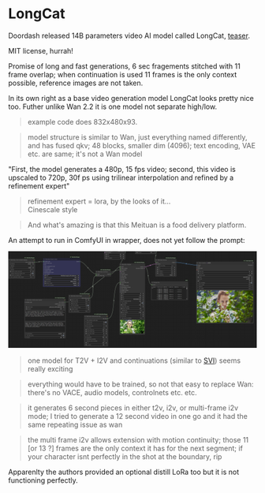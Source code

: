 # LongCat

Doordash released 14B parameters video AI model called LongCat,
[teaser](https://huggingface.co/meituan-longcat/LongCat-Video).

MIT license, hurrah!

Promise of long and fast generations, 6 sec fragements stitched with 11 frame overlap; when continuation is used 11 frames is the only context possible, reference images are not taken.

In its own right as a base video generation model LongCat looks pretty nice too. Futher unlike Wan 2.2 it is one model not separate high/low.

> example code does 832x480x93.


> model structure is similar to Wan, just everything named differently, and has fused qkv;
> 48 blocks, smaller dim (4096);
> text encoding, VAE etc. are same;
> it's not a Wan model

"First, the model generates a 480p, 15 fps video; second, this video is upscaled to 720p, 30f ps using trilinear interpolation and refined by a refinement expert"

> refinement expert = lora, by the looks of it...  
> Cinescale style

> And what's amazing is that this Meituan is a food delivery platform.

An attempt to run in ComfyUI in wrapper, does not yet follow the prompt:

![longcat-1st-try-wrapper](screenshots/longcat-1st-try-wrapper.webp)

> one model for T2V + I2V and continuations (similar to [SVI](svi.md)) seems really exciting

> everything would have to be trained, so not that easy to replace Wan: there's no VACE, audio models, controlnets etc. etc.

> it generates 6 second pieces in either t2v, i2v, or multi-frame i2v mode;
> I tried to generate a 12 second video in one go and it had the same repeating issue as wan

> the multi frame i2v allows extension with motion continuity;
> those 11 [or 13 ?] frames are the only context it has for the next segment;
> if your character isnt perfectly in the shot at the boundary, rip

Apparenlty the authors provided an optional distill LoRa too but it is not functioning perfectly.